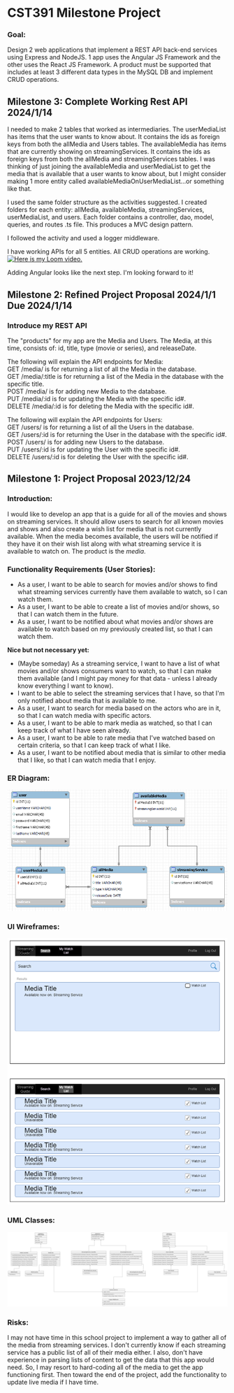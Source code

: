 # CST391 Milestone Project
### Goal:
Design 2 web applications that implement a REST API back-end services using Express and NodeJS.  1 app uses the Angular JS Framework and the other uses the React JS Framework.  A product must be supported that includes at least 3 different data types in the MySQL DB and implement CRUD operations. 

## Milestone 3: Complete Working Rest API 2024/1/14
I needed to make 2 tables that worked as intermediaries. The userMediaList has items that the user wants to know about.  It contains the ids as foreign keys from both the allMedia and Users tables.  The availableMedia has items that are currently showing on streamingServices.  It contains the ids as foreign keys from both the allMedia and streamingServices tables.  I was thinking of just joining the availableMedia and userMediaList to get the media that is available that a user wants to know about, but I might consider making 1 more entity called availableMediaOnUserMediaList...or something like that.

I used the same folder structure as the activities suggested.  I created folders for each entity: allMedia, availableMedia, streamingServices, userMediaList, and users.  Each folder contains a controller, dao, model, queries, and routes .ts file.  This produces a MVC design pattern.  

I followed the activity and used a logger middleware. 

I have working APIs for all 5 entities. All CRUD operations are working.   
[![Here is my Loom video.]({src/public/images/milestone3_loom_video_image.png})]({https://www.loom.com/share/61cdd920e9314c4ba4efac272de1b847?sid=8e02da76-eaf2-4079-b81a-b009a725739f} "Here is my Loom video.")

Adding Angular looks like the next step.  I'm looking forward to it!

## Milestone 2: Refined Project Proposal 2024/1/1 Due 2024/1/14
### Introduce my REST API
The "products" for my app are the Media and Users.  The Media, at this time, consists of: id, title, type (movie or series), and releaseDate.  

The following will explain the API endpoints for Media: <br>
GET /media/ is for returning a list of all the Media in the database. <br>
GET /media/:title is for returning a list of the Media in the database with the specific title. <br>
POST /media/ is for adding new Media to the database. <br>
PUT /media/:id is for updating the Media with the specific id#. <br>
DELETE /media/:id is for deleting the Media with the specific id#.

The following will explain the API endpoints for Users: <br>
GET /users/ is for returning a list of all the Users in the database. <br>
GET /users/:id is for returning the User in the database with the specific id#. <br>
POST /users/ is for adding new Users to the database. <br>
PUT /users/:id is for updating the User with the specific id#. <br>
DELETE /users/:id is for deleting the User with the specific id#.

## Milestone 1: Project Proposal 2023/12/24 

### Introduction:

I would like to develop an app that is a guide for all of the movies and shows on streaming services.  It should allow users to search for all known movies and shows and also create a wish list for media that is not currently available.  When the media becomes available, the users will be notified if they have it on their wish list along with what streaming service it is available to watch on.  The product is the _media_. 

### Functionality Requirements (User Stories):

- As a user, I want to be able to search for movies and/or shows to find what streaming services currently have them available to watch, so I can watch them.
- As a user, I want to be able to create a list of movies and/or shows, so that I can watch them in the future.
- As a user, I want to be notified about what movies and/or shows are available to watch based on my previously created list, so that I can watch them.

**Nice but not necessary yet:**
- (Maybe someday) As a streaming service, I want to have a list of what movies and/or shows consumers want to watch, so that I can make them available (and I might pay money for that data - unless I already know everything I want to know).
- I want to be able to select the streaming services that I have, so that I'm only notified about media that is available to me.
- As a user, I want to search for media based on the actors who are in it, so that I can watch media with specific actors.
- As a user, I want to be able to mark media as watched, so that I can keep track of what I have seen already.
- As a user, I want to be able to rate media that I've watched based on certain criteria, so that I can keep track of what I like.
- As a user, I want to be notified about media that is similar to other media that I like, so that I can watch media that I enjoy.

### ER Diagram:
![ER Diagram](public/images/Schema_image.png)

### UI Wireframes:
![UI Wireframe](public/images/Wireframe.drawio.png)

### UML Classes:
![Class UML](public/images/Class_UML.drawio.png)

### Risks:

I may not have time in this school project to implement a way to gather all of the media from streaming services.  I don't currently know if each streaming service has a public list of all of their media either.  I also, don't have experience in parsing lists of content to get the data that this app would need.  So, I may resort to hard-coding all of the media to get the app functioning first.  Then toward the end of the project, add the functionality to update live media if I have time.
